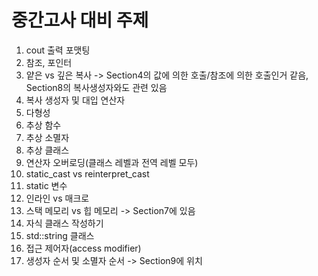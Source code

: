 # 중간고사 대비 주제

1. cout 출력 포맷팅
2. 참조, 포인터
3. 얕은 vs 깊은 복사 -> Section4의 값에 의한 호출/참조에 의한 호출인거 같음, Section8의 복사생성자와도 관련 있음 
4. 복사 생성자 및 대입 연산자
5. 다형성
6. 추상 함수
7. 추상 소멸자
8. 추상 클래스
9. 연산자 오버로딩(클래스 레벨과 전역 레벨 모두)
10. static_cast vs reinterpret_cast
11. static 변수
12. 인라인 vs 매크로
13. 스택 메모리 vs 힙 메모리 -> Section7에 있음
14. 자식 클래스 작성하기
15. std::string 클래스
16. 접근 제어자(access modifier)
17. 생성자 순서 및 소멸자 순서 -> Section9에 위치
